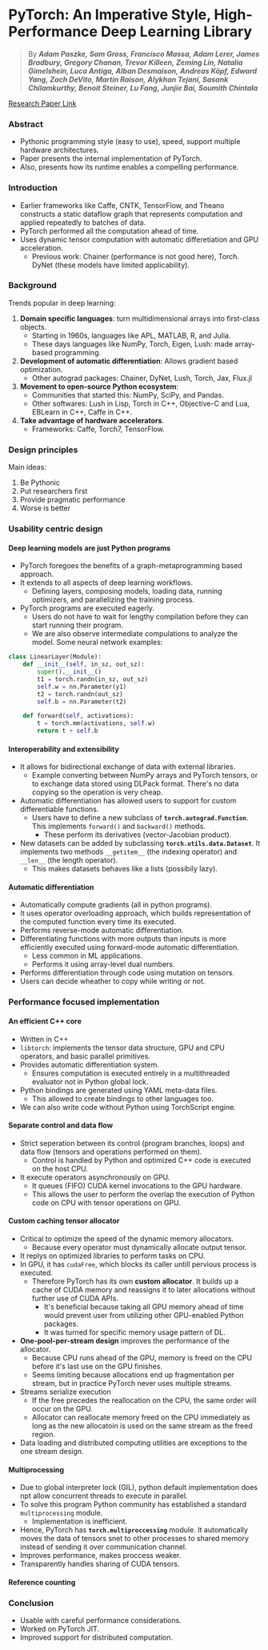 # PyTorch: An Imperative Style, High-Performance Deep Learning Library

> By ***Adam Paszke, Sam Gross, Francisco Massa, Adam Lerer,
James Bradbury, Gregory Chanan, Trevor Killeen, Zeming Lin, Natalia Gimelshein,
Luca Antiga, Alban Desmaison, Andreas Köpf, Edward Yang, Zach DeVito, Martin Raison, Alykhan Tejani,
Sasank Chilamkurthy, Benoit Steiner, Lu Fang, Junjie Bai, Soumith Chintala***

[Research Paper Link](https://arxiv.org/abs/1912.01703)

### Abstract
- Pythonic programming style (easy to use), speed, support multiple hardware architectures.
- Paper presents the internal implementation of PyTorch.
- Also, presents how its runtime enables a compelling performance.

### Introduction
- Earlier frameworks like Caffe, CNTK, TensorFlow, and Theano constructs a static dataflow graph that represents computation and applied repeatedly to batches of data.
- PyTorch performed all the computation ahead of time.
- Uses dynamic tensor computation with automatic differetiation and GPU acceleration.
    - Previous work: Chainer (performance is not good here), Torch. DyNet (these models have limited applicability).

### Background
Trends popular in deep learning:
1. **Domain specific languages**: turn multidimensional arrays into first-class objects.
    - Starting in 1960s, languages like APL, MATLAB, R, and Julia.
    - These days languages like NumPy, Torch, Eigen, Lush: made array-based programming.
2. **Development of automatic differentiation**: Allows gradient based optimization.
    - Other autograd packages: Chainer, DyNet, Lush, Torch, Jax, Flux.jl
3. **Movement to open-source Python ecosystem**:
    - Communities that started this: NumPy, SciPy, and Pandas.
    - Other softwares: Lush in Lisp, Torch in C++, Objective-C and Lua, EBLearn in C++, Caffe in C++.
4. **Take advantage of hardware accelerators**.
    - Frameworks: Caffe, Torch7, TensorFlow.

### Design principles
Main ideas:
1. Be Pythonic
2. Put researchers first
3. Provide pragmatic performance
4. Worse is better

### Usability centric design

#### Deep learning models are just Python programs
- PyTorch foregoes the benefits of a graph-metaprogramming based approach.
- It extends to all aspects of deep learning workflows.
    - Defining layers, composing models, loading data, running optimizers, and parallelizing the training process.
- PyTorch programs are executed eagerly.
    - Users do not have to wait for lengthy compilation before they can start running their program.
    - We are also observe intermediate compulations to analyze the model.
Some neural network examples:
```python
class LinearLayer(Module):
    def __init__(self, in_sz, out_sz):
        super().__init__()
        t1 = torch.randn(in_sz, out_sz)
        self.w = nn.Parameter(y1)
        t2 = torch.randn(out_sz)
        self.b = nn.Parameter(t2)

    def forward(self, activations):
        t = torch.mm(activations, self.w)
        return t + self.b
```

#### Interoperability and extensibility
- It allows for bidirectional exchange of data with external libraries.
    - Example converting between NumPy arrays and PyTorch tensors, or to exchange data stored using DLPack format. There's no data copying so the operation is very cheap.
- Automatic differentiation has allowed users to support for custom differentiable functions.
    - Users have to define a new subclass of **`torch.autograd.Function`**. This implements `forward()` and `backward()` methods.
        - These perform its derivatives (vector-Jacobian product).
- New datasets can be added by subclassing **`torch.utils.data.Dataset`**. It implements two methods `__getitem__` (the indexing operator) and `__len__` (the length operator).
   - This makes datasets behaves like a lists (possibily lazy).

#### Automatic differentiation
- Automatically compute gradients (all in python programs).
- It uses operator overloading approach, which builds representation of the computed function every time its executed.
- Performs reverse-mode automatic differentiation.
- Differentiating functions with more outputs than inputs is more efficiently executed using forward-mode automatic differentiation.
    - Less common in ML applications.
    - Performs it using array-level dual numbers.
- Performs differentiation through code using mutation on tensors.
- Users can decide wheather to copy while writing or not.

### Performance focused implementation

#### An efficient C++ core
- Written in C++
- `libtorch`: implements the tensor data structure, GPU and CPU operators, and basic parallel primitives.
- Provides automatic differentiation system.
    - Ensures computation is executed entirely in a multithreaded evaluator not in Python global lock.
- Python bindings are generated using YAML meta-data files.
    - This allowed to create bindings to other languages too.
- We can also write code without Python using TorchScript engine.

#### Separate control and data flow
- Strict seperation between its control (program branches, loops) and data flow (tensors and operations performed on them).
    - Control is handled by Python and optimized C++ code is executed on the host CPU.
- It execute operators asynchronously on GPU.
    - It queues (FIFO) CUDA kernel invocations to the GPU hardware.
    - This allows the user to perform the overlap the execution of Python code on CPU with tensor operations on GPU.

#### Custom caching tensor allocator
- Critical to optimize the speed of the dynamic memory allocators.
    - Because every operator must dynamically allocate output tensor.
- It replys on optimized libraries to perform tasks on CPU.
- In GPU, it has `cudaFree`, which blocks its caller untill pervious process is executed.
    - Therefore PyTorch has its own **custom allocator**. It builds up a cache of CUDA memory and reassigns it to later allocations without further use of CUDA APIs.
        - It's beneficial because taking all GPU memory ahead of time would prevent user from utilizing other GPU-enabled Python packages.
        - It was turned for specific memory usage pattern of DL.
- **One-pool-per-stream design** improves the performance of the allocator.
    - Because CPU runs ahead of the GPU, memory is freed on the CPU before it's last use on the GPU finishes.
    - Seems limiting because allocations end up fragmentation per stream, but in practice PyTorch never uses multiple streams.
- Streams serialize execution
    - If the free precedes the reallocation on the CPU, the same order will occur on the GPU.
    - Allocator can reallocate memory freed on the CPU immediately as long as the new allocatoin is used on the same stream as the freed region.
- Data loading and distributed computing utilities are exceptions to the one stream design.

#### Multiprocessing
- Due to global interpreter lock (GIL), python default implementation does npt allow concurrent threads to execute in parallel.
- To solve this program Python community has established a standard `multiprocessing` module.
    - Implementation is inefficient.
- Hence, PyTorch has **`torch.multiproccessing`** module. It automatically moves the data of tensors snet to other processes to shared memory instead of sending it over communication channel.
- Improves performance, makes proccess weaker.
- Transparently handles sharing of CUDA tensors.

#### Reference counting

### Conclusion
- Usable with careful performance considerations.
- Worked on PyTorch JIT.
- Improved support for distributed computation.
